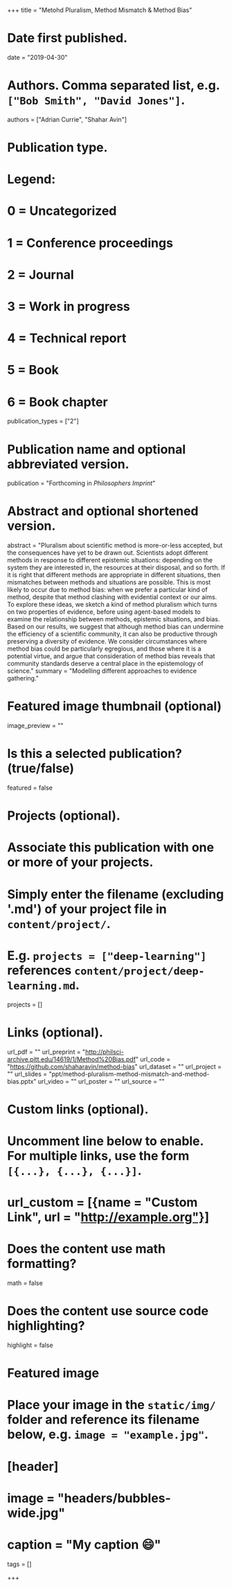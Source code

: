 +++
title = "Metohd Pluralism, Method Mismatch & Method Bias"

# Date first published.
date = "2019-04-30"

# Authors. Comma separated list, e.g. `["Bob Smith", "David Jones"]`.
authors = ["Adrian Currie", "Shahar Avin"]

# Publication type.
# Legend:
# 0 = Uncategorized
# 1 = Conference proceedings
# 2 = Journal
# 3 = Work in progress
# 4 = Technical report
# 5 = Book
# 6 = Book chapter
publication_types = ["2"]

# Publication name and optional abbreviated version.
publication = "Forthcoming in *Philosophers Imprint*"

# Abstract and optional shortened version.
abstract = "Pluralism about scientific method is more-or-less accepted, but the consequences have yet to be drawn out. Scientists adopt different methods in response to different epistemic situations: depending on the system they are interested in, the resources at their disposal, and so forth. If it is right that different methods are appropriate in different situations, then mismatches between methods and situations are possible. This is most likely to occur due to method bias: when we prefer a particular kind of method, despite that method clashing with evidential context or our aims. To explore these ideas, we sketch a kind of method pluralism which turns on two properties of evidence, before using agent-based models to examine the relationship between methods, epistemic situations, and bias. Based on our results, we suggest that although method bias can undermine the efficiency of a scientific community, it can also be productive through preserving a diversity of evidence. We consider circumstances where method bias could be particularly egregious, and those where it is a potential virtue, and argue that consideration of method bias reveals that community standards deserve a central place in the epistemology of science." 
summary = "Modelling different approaches to evidence gathering."

# Featured image thumbnail (optional)
image_preview = ""

# Is this a selected publication? (true/false)
featured = false

# Projects (optional).
#   Associate this publication with one or more of your projects.
#   Simply enter the filename (excluding '.md') of your project file in `content/project/`.
#   E.g. `projects = ["deep-learning"]` references `content/project/deep-learning.md`.
projects = []

# Links (optional).
url_pdf = ""
url_preprint = "http://philsci-archive.pitt.edu/14619/1/Method%20Bias.pdf"
url_code = "https://github.com/shaharavin/method-bias"
url_dataset = ""
url_project = ""
url_slides = "ppt/method-pluralism-method-mismatch-and-method-bias.pptx"
url_video = ""
url_poster = ""
url_source = ""

# Custom links (optional).
#   Uncomment line below to enable. For multiple links, use the form `[{...}, {...}, {...}]`.
# url_custom = [{name = "Custom Link", url = "http://example.org"}]

# Does the content use math formatting?
math = false

# Does the content use source code highlighting?
highlight = false

# Featured image
# Place your image in the `static/img/` folder and reference its filename below, e.g. `image = "example.jpg"`.
# [header]
# image = "headers/bubbles-wide.jpg"
# caption = "My caption 😄"

tags = []

+++

